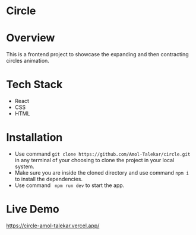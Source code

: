 # Circle

# Overview
This is a frontend project to showcase the expanding and then contracting circles animation.

# Tech Stack
- React
- CSS
- HTML

# Installation
- Use command ``` git clone https://github.com/Amol-Talekar/circle.git ``` in any terminal of your choosing to clone the project in your local system.
- Make sure you are inside the cloned directory and use command ``` npm i ``` to install the dependencies.
- Use command ``` npm run dev``` to start the app.


# Live Demo
https://circle-amol-talekar.vercel.app/






